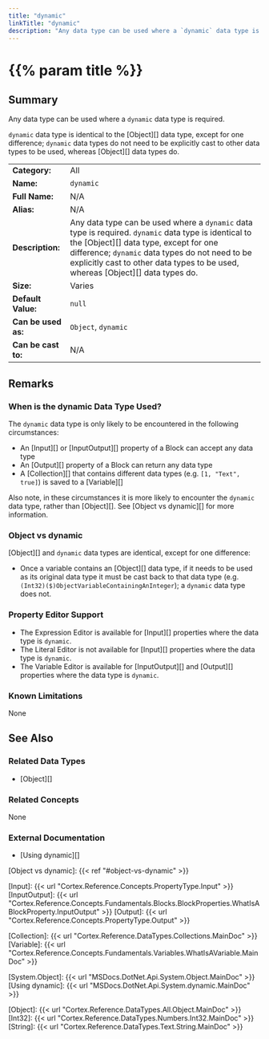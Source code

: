 ```yaml
---
title: "dynamic"
linkTitle: "dynamic"
description: "Any data type can be used where a `dynamic` data type is required. `dynamic` data type is identical to the `Object` data type, except for one difference; `dynamic` data types do not need to be explicitly cast to other data types to be used, whereas `Object` data types do."
---
```


# {{% param title %}}

## Summary

Any data type can be used where a `dynamic` data type is required.

`dynamic` data type is identical to the [Object][] data type, except for one difference; `dynamic` data types do not need to be explicitly cast to other data types to be used, whereas [Object][] data types do.

| | |
|-|-|
| **Category:**          | All                                                           |
| **Name:**              | `dynamic`                                                     |
| **Full Name:**         | N/A                                                           |
| **Alias:**             | N/A                                                           |
| **Description:**       | Any data type can be used where a `dynamic` data type is required. `dynamic` data type is identical to the [Object][] data type, except for one difference; `dynamic` data types do not need to be explicitly cast to other data types to be used, whereas [Object][] data types do.  |
| **Size:**              | Varies                                                        |
| **Default Value:**     | `null`                                                        |
| **Can be used as:**    | `Object`, `dynamic`                                           |
| **Can be cast to:**    | N/A                                                           |

## Remarks

### When is the dynamic Data Type Used?

The `dynamic` data type is only likely to be encountered in the following circumstances:

* An [Input][] or [InputOutput][] property of a Block can accept any data type
* An [Output][] property of a Block can return any data type
* A [Collection][] that contains different data types (e.g. `[1, "Text", true]`) is saved to a [Variable][]

Also note, in these circumstances it is more likely to encounter the `dynamic` data type, rather than [Object][]. See [Object vs dynamic][] for more information.

### Object vs dynamic

[Object][] and `dynamic` data types are identical, except for one difference:

* Once a variable contains an [Object][] data type, if it needs to be used as its original data type it must be cast back to that data type (e.g. `(Int32)($)ObjectVariableContainingAnInteger`); a `dynamic` data type does not.

### Property Editor Support

* The Expression Editor is available for [Input][] properties where the data type is `dynamic`.
* The Literal Editor is not available for [Input][] properties where the data type is `dynamic`.
* The Variable Editor is available for [InputOutput][] and [Output][] properties where the data type is `dynamic`.

### Known Limitations

None

## See Also

### Related Data Types

* [Object][]

### Related Concepts

None

### External Documentation

* [Using dynamic][]

[Object vs dynamic]: {{< ref "#object-vs-dynamic" >}}

[Input]: {{< url "Cortex.Reference.Concepts.PropertyType.Input" >}}
[InputOutput]: {{< url "Cortex.Reference.Concepts.Fundamentals.Blocks.BlockProperties.WhatIsABlockProperty.InputOutput" >}}
[Output]: {{< url "Cortex.Reference.Concepts.PropertyType.Output" >}}

[Collection]: {{< url "Cortex.Reference.DataTypes.Collections.MainDoc" >}}
[Variable]: {{< url "Cortex.Reference.Concepts.Fundamentals.Variables.WhatIsAVariable.MainDoc" >}}

[System.Object]: {{< url "MSDocs.DotNet.Api.System.Object.MainDoc" >}}
[Using dynamic]: {{< url "MSDocs.DotNet.Api.System.dynamic.MainDoc" >}}

[Object]: {{< url "Cortex.Reference.DataTypes.All.Object.MainDoc" >}}
[Int32]: {{< url "Cortex.Reference.DataTypes.Numbers.Int32.MainDoc" >}}
[String]: {{< url "Cortex.Reference.DataTypes.Text.String.MainDoc" >}}
